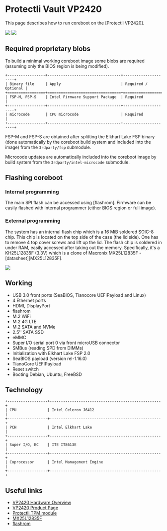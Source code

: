# Protectli Vault VP2420

This page describes how to run coreboot on the [Protectli VP2420].

![](VP2420_back.jpg)
![](VP2420_front.jpg)

## Required proprietary blobs

To build a minimal working coreboot image some blobs are required (assuming
only the BIOS region is being modified).

```{eval-rst}
+-----------------+---------------------------------+---------------------+
| Binary file     | Apply                           | Required / Optional |
+=================+=================================+=====================+
| FSP-M, FSP-S    | Intel Firmware Support Package  | Required            |
+-----------------+---------------------------------+---------------------+
| microcode       | CPU microcode                   | Required            |
+-----------------+---------------------------------+---------------------+
```

FSP-M and FSP-S are obtained after splitting the Elkhart Lake FSP binary (done
automatically by the coreboot build system and included into the image) from
the `3rdparty/fsp` submodule.

Microcode updates are automatically included into the coreboot image by build
system from the `3rdparty/intel-microcode` submodule.

## Flashing coreboot

### Internal programming

The main SPI flash can be accessed using [flashrom]. Firmware can be easily
flashed with internal programmer (either BIOS region or full image).

### External programming

The system has an internal flash chip which is a 16 MiB soldered SOIC-8 chip.
This chip is located on the top side of the case (the lid side). One has to
remove 4 top cover screws and lift up the lid. The flash chip is soldered in
under RAM, easily accessed after taking out the memory. Specifically, it's a
KH25L12835F (3.3V) which is a clone of Macronix
MX25L12835F - [datasheet][MX25L12835F].

![](VP2420_internal.jpg)

## Working

- USB 3.0 front ports (SeaBIOS, Tianocore UEFIPayload and Linux)
- 4 Ethernet ports
- HDMI, DisplayPort
- flashrom
- M.2 WiFi
- M.2 4G LTE
- M.2 SATA and NVMe
- 2.5'' SATA SSD
- eMMC
- Super I/O serial port 0 via front microUSB connector
- SMBus (reading SPD from DIMMs)
- Initialization with Elkhart Lake FSP 2.0
- SeaBIOS payload (version rel-1.16.0)
- TianoCore UEFIPayload
- Reset switch
- Booting Debian, Ubuntu, FreeBSD

## Technology

```{eval-rst}
+------------------+--------------------------------------------------+
| CPU              | Intel Celeron J6412                              |
+------------------+--------------------------------------------------+
| PCH              | Intel Elkhart Lake                               |
+------------------+--------------------------------------------------+
| Super I/O, EC    | ITE IT8613E                                      |
+------------------+--------------------------------------------------+
| Coprocessor      | Intel Management Engine                          |
+------------------+--------------------------------------------------+
```

## Useful links

- [VP2420 Hardware Overview](https://protectli.com/kb/vp2400-series-hardware-overview/)
- [VP2420 Product Page](https://protectli.com/product/vp2420/)
- [Protectli TPM module](https://protectli.com/product/tpm-module/)
- [MX25L12835F](https://www.mxic.com.tw/Lists/Datasheet/Attachments/8653/MX25L12835F,%203V,%20128Mb,%20v1.6.pdf)
- [flashrom](https://flashrom.org/Flashrom)
